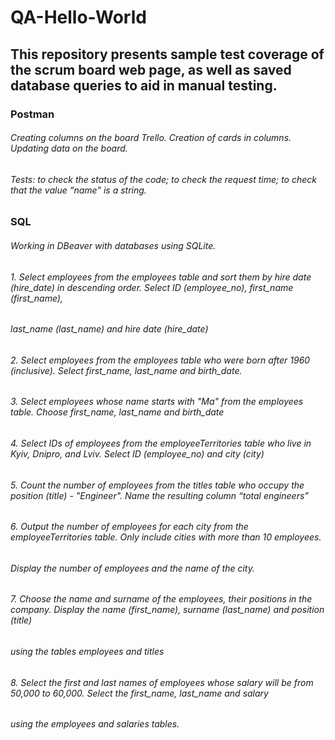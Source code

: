 # QA-Hello-World
## This repository presents sample test coverage of the scrum board web page, as well as saved database queries to aid in manual testing.
### Postman
###### Creating columns on the board Trello. Creation of cards in columns. Updating data on the board.
###### Tests: to check the status of the code; to check the request time; to check that the value “name” is a string.
### SQL
###### Working in DBeaver with databases using SQLite.
###### 1. Select employees from the employees table and sort them by hire date (hire_date) in descending order. Select ID (employee_no), first_name (first_name), 
###### last_name (last_name) and hire date (hire_date) 
###### 2. Select employees from the employees table who were born after 1960 (inclusive). Select first_name, last_name and birth_date.
###### 3. Select employees whose name starts with "Ma" from the employees table. Choose first_name, last_name and birth_date
###### 4. Select IDs of employees from the employeeTerritories table who live in Kyiv, Dnipro, and Lviv. Select ID (employee_no) and city (city)
###### 5. Count the number of employees from the titles table who occupy the position (title) - "Engineer". Name the resulting column “total engineers”
###### 6. Output the number of employees for each city from the employeeTerritories table. Only include cities with more than 10 employees. 
###### Display the number of employees and the name of the city.
###### 7. Choose the name and surname of the employees, their positions in the company. Display the name (first_name), surname (last_name) and position (title) 
###### using the tables employees and titles
###### 8. Select the first and last names of employees whose salary will be from 50,000 to 60,000. Select the first_name, last_name and salary 
###### using the employees and salaries tables.
